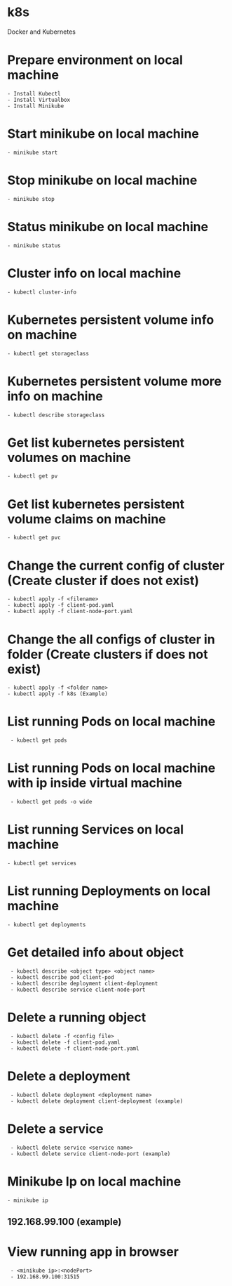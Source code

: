# k8s
Docker and Kubernetes
# Prepare environment on local machine
    - Install Kubectl
    - Install Virtualbox
    - Install Minikube
# Start minikube on local machine
    - minikube start
# Stop minikube on local machine
    - minikube stop
# Status minikube on local machine
    - minikube status
# Cluster info on local machine
    - kubectl cluster-info
# Kubernetes persistent volume info on machine
    - kubectl get storageclass
# Kubernetes persistent volume more info on machine
    - kubectl describe storageclass
# Get list kubernetes persistent volumes on machine
    - kubectl get pv
# Get list kubernetes persistent volume claims on machine
    - kubectl get pvc
# Change the current config of cluster (Create cluster if does not exist)
    - kubectl apply -f <filename>
    - kubectl apply -f client-pod.yaml
    - kubectl apply -f client-node-port.yaml
# Change the all configs of cluster in folder (Create clusters if does not exist)
    - kubectl apply -f <folder name>
    - kubectl apply -f k8s (Example)
# List running Pods on local machine
     - kubectl get pods
# List running Pods on local machine with ip inside virtual machine
     - kubectl get pods -o wide
# List running Services on local machine
    - kubectl get services
# List running Deployments on local machine
    - kubectl get deployments
# Get detailed info about object
     - kubectl describe <object type> <object name>
     - kubectl describe pod client-pod
     - kubectl describe deployment client-deployment
     - kubectl describe service client-node-port
# Delete a running object
     - kubectl delete -f <config file>
     - kubectl delete -f client-pod.yaml
     - kubectl delete -f client-node-port.yaml
# Delete a deployment
     - kubectl delete deployment <deployment name>
     - kubectl delete deployment client-deployment (example)
# Delete a service
     - kubectl delete service <service name>
     - kubectl delete service client-node-port (example)
# Minikube Ip on local machine
    - minikube ip
## 192.168.99.100 (example)
# View running app in browser
     - <minikube ip>:<nodePort>
     - 192.168.99.100:31515
